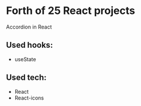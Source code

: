 # Forth of 25 React projects
Accordion in React

## Used hooks:
- useState

## Used tech:
- React
- React-icons
